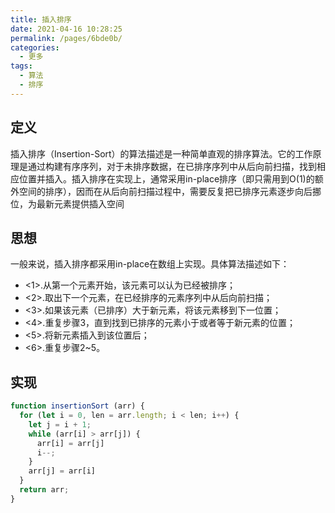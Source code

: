 ```yaml
---
title: 插入排序
date: 2021-04-16 10:28:25
permalink: /pages/6bde0b/
categories:
  - 更多
tags:
  - 算法
  - 排序
---
```

## 定义
插入排序（Insertion-Sort）的算法描述是一种简单直观的排序算法。它的工作原理是通过构建有序序列，对于未排序数据，在已排序序列中从后向前扫描，找到相应位置并插入。插入排序在实现上，通常采用in-place排序（即只需用到O(1)的额外空间的排序），因而在从后向前扫描过程中，需要反复把已排序元素逐步向后挪位，为最新元素提供插入空间

## 思想
一般来说，插入排序都采用in-place在数组上实现。具体算法描述如下：

- <1>.从第一个元素开始，该元素可以认为已经被排序；
- <2>.取出下一个元素，在已经排序的元素序列中从后向前扫描；
- <3>.如果该元素（已排序）大于新元素，将该元素移到下一位置；
- <4>.重复步骤3，直到找到已排序的元素小于或者等于新元素的位置；
- <5>.将新元素插入到该位置后；
- <6>.重复步骤2~5。

## 实现
```js
function insertionSort (arr) {
  for (let i = 0, len = arr.length; i < len; i++) {
    let j = i + 1;
    while (arr[i] > arr[j]) {
      arr[i] = arr[j]
      i--;
    }
    arr[j] = arr[i]
  }
  return arr;
}
```